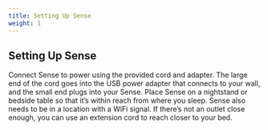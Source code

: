 ```yaml
---
title: Setting Up Sense
weight: 1
---
```


## Setting Up Sense


Connect Sense to power using the provided cord and adapter. The large end of the cord goes into the USB power adapter that connects to your wall, and the small end plugs into your Sense. Place Sense on a nightstand or bedside table so that it’s within reach from where you sleep. Sense also needs to be in a location with a WiFi signal. If there’s not an outlet close enough, you can use an extension cord to reach closer to your bed. 